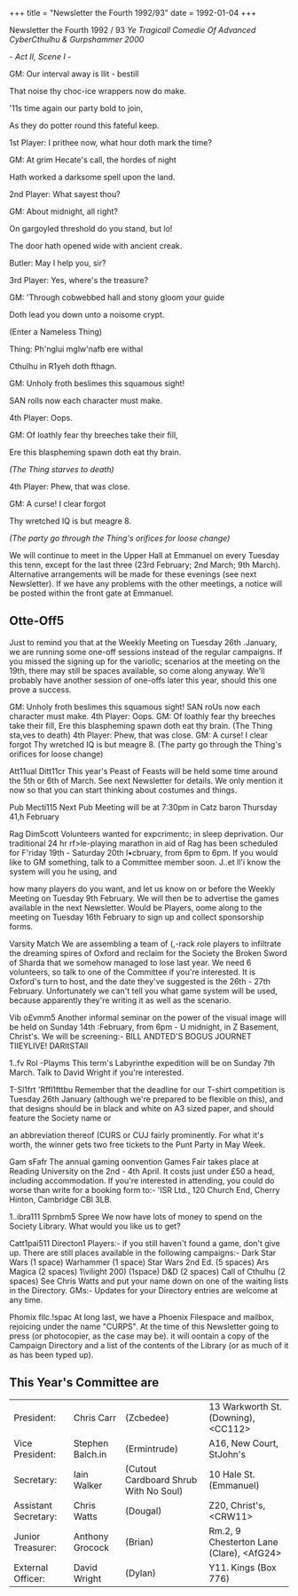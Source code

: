 +++
title = "Newsletter the Fourth 1992/93"
date = 1992-01-04
+++
 
 Newsletter the Fourth 1992 / 93
_Ye Tragicall Comedie Of Advanced CyberCthulhu & Gurpshammer 2000_

_- Act II, Scene I -_

GM: Our interval away is llit - bestill

That noise thy choc-ice wrappers now do make.

'11s time again our party bold to join,

As they do potter round this fateful keep.

1st Player: I prithee now, what hour doth mark the time?

GM:	At grim Hecate's call, the hordes of night

Hath worked a darksome spell upon the land.

2nd Player: What sayest thou?

GM:		About midnight, all right?

On gargoyled threshold do you stand, but lo!

The door hath opened wide with ancient creak.

Butler:	May I help you, sir?

3rd Player:	Yes, where's the treasure?

GM:	'Through cobwebbed hall and stony gloom your guide

Doth lead you down unto a noisome crypt.

(Enter a Nameless Thing)

Thing: Ph'nglui mglw'nafb ere withal

Cthulhu in R1yeh doth fthagn.

GM: Unholy froth beslimes this squamous sight!

SAN rolls now each character must make.

4th Player:	Oops.

GM:	Of loathly fear thy breeches take their fill,

Ere this blaspheming spawn doth eat thy brain.

_(The Thing starves to death)_

4th Player: Phew, that was close.

GM:	A curse! I clear forgot

Thy wretched IQ is but meagre 8.

_(The party go through the Thing's orifices for loose change)_

We will continue to meet in the Upper Hall at Emmanuel on every Tuesday this tenn, except for the last three (23rd February; 2nd March; 9th March). Alternative arrangements will be made for these evenings (see next Newsletter). If we have any problems with the other meetings, a notice will be posted within the front gate at Emmanuel.

## Otte-Off5

Just to remind you that at the Weekly Meeting on Tuesday 26th .January, we are running some one-off sessions instead of the regular campaigns. If you missed the signing up for the variollc; scenarios at the meeting on the 19th, there may still be spaces available, so come along anyway. We'll probably have another session of one-offs later this year, should this one prove a success.

GM:		Unholy froth beslimes this squamous sight! SAN roUs now each character must make.
4th Player:	Oops.
GM:	Of loathly fear thy breeches take their fill,
Ere this blaspheming spawn doth eat thy brain.
(The Thing sta,ves to death)
4th Player: Phew, that was close.
GM:	A curse! I clear forgot
Thy wretched IQ is but meagre 8.
(The party go through the Thing's orifices for loose change)

Att11ual Ditt11cr
This year's Peast of Feasts will be held some time around the 5th or 6th of March. See next Newsletter for details. We only mention it now so that you can start thinking about costumes and things.

Pub Mecti115
Next Pub Meeting will be at 7:30pm in Catz baron
Thursday 41,h February

Rag Dim5cott
Volunteers wanted for expcrimentc; in sleep deprivation. Our traditional 24 hr rf>le-playing marathon in aid of Rag has been scheduled for F'riday 19th - Saturday 20th l•cbruary, from 6pm to 6pm. If you would like to GM something, talk to a Committee member soon. J..et ll'i know the system will you he using, and

how many players do you want, and let us know on or before the Weekly Meeting on Tuesday 9th February. We will then be to advertise the games available in the next Newsletter. Would­ be Players, oome along to the meeting on Tuesday 16th February to sign up and collect sponsorship forms.

Varsity Match
We are assembling a team of (,-rack role­ players to infiltrate the dreaming spires of Oxford and reclaim for the Society the Broken Sword of Sharda that we somehow managed to lose last year. We need 6 volunteers, so talk to one of the Committee if you're interested. It is Oxford's turn to host, and the date they've suggested is the 26th - 27th February. Unfortunately we can't tell you what game system will be used, because apparently they're writing it as well as the scenario.

Vib o£vmm5
Another informal seminar on the power of the visual image will be held on Sunday 14th
:February, from 6pm  - U	midnight,  in Z
Basement, Christ's. We will be screening:- BILL ANDTED'S BOGUS JOURNET TIIEYLIVE!
DARltSTAll

1..fv Rol -Playms
This term's Labyrinthe expedition will be on Sunday 7th March. Talk to David Wright if you're interested.

T-Sl1frt 'Rffl1fttbu
Remember that the deadline for our T-shirt competition is Tuesday 26th January (although we're prepared to be flexible on this), and that designs should be in black and white on A3 sized paper, and should feature the Society name or

an abbreviation thereof (CURS or CUJ fairly prominently.	For what it's worth, the winner gets two free tickets to the Punt Party in May Week.

Gam sFafr
The annual gaming oonvention Games Fair takes place at Reading University on the 2nd - 4th April. It costs just under £50 a head, including accommodation. If you're interested in attending, you could do worse than write for a booking form to:-
'ISR Ltd.,
120 Church End, Cherry Hinton, Cambridge CBl 3LB.

1..ibra111 Sprnbm5 Spree
We now have lots of money to spend on the Society Library. What would you like us to get?

Catt1pai511 Directon1
Players:- if you still haven't found a game, don't give up. There are still places available in the following campaigns:-
Dark Star Wars (1 space) Warhammer (1 space) Star Wars 2nd Ed. (5 spaces) Ars Magica (2 spaces) 1\vilight 200) (1space)	D&D (2 spaces)
Call of Cthulhu (2 spaces)
See Chris Watts and put your name down on one of the waiting lists in the Directory.
GMs:- Updates for your Directory entries are welcome at any time.

Phomix fllc.!spac
At long last, we have a Phoenix Filespace and mailbox, rejoicing under the name "CURPS". At the time of this Newsletter going to press (or photocopier, as the case may be). it will oontain a copy of the Campaign Directory and a list of the contents of the Library (or as much of it as has been typed up).

## This Year's Committee are

| | | | |
|-|-|-|-|
|President:| Chris Carr	|(Zcbedee) | 13 Warkworth St. (Downing), \<CC112\> |
|Vice President:| Stephen Balch.in|	(Ermintrude) | A16, New Court, StJohn's |
|Secretary:| Iain Walker	|(Cutout Cardboard Shrub With No Soul) | 10 Hale St. (Emmanuel) |
|Assistant Secretary:|  Chris Watts	|	(Dougal) | Z20, Christ's, \<CRW11\> |
|Junior Treasurer: |Anthony Grocock	| (Brian)| Rm.2, 9 Chesterton Lane (Clare), \<AfG24\> |
|External Officer:|David Wright		| (Dylan)| Y11. Kings (Box 776) |
